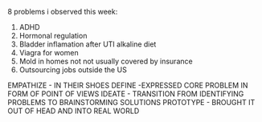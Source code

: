 8 problems i observed this week:

1. ADHD
2. Hormonal regulation
3. Bladder inflamation after UTI alkaline diet
4. Viagra for women
5. Mold in homes not not usually covered by insurance 
6. Outsourcing jobs outside the US 


EMPATHIZE - IN THEIR SHOES
DEFINE -EXPRESSED CORE PROBLEM IN FORM OF POINT OF VIEWS
IDEATE - TRANSITION FROM IDENTIFYING PROBLEMS TO BRAINSTORMING SOLUTIONS
PROTOTYPE - BROUGHT IT OUT OF HEAD AND INTO REAL WORLD